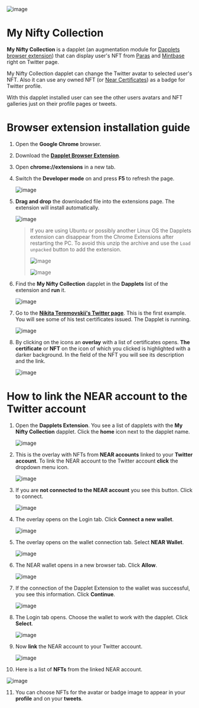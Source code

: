 ![image](https://github.com/dapplets/my-nifty-collection/blob/main/My-nifty-collection.jpg)

# My Nifty Collection

**My Nifty Collection** is a dapplet (an augmentation module for [Dapplets browser extension](https://dapplets.org)) that can display user's NFT from [Paras](https://paras.id/) and [Mintbase](https://www.mintbase.io/) right on Twitter page.

My Nifty Collection dapplet can change the Twitter avatar to selected user's NFT. Also it can use any owned NFT (or [Near Certificates](https://learnnear.club/near-certified-developer-program-ncd/)) as a badge for Twitter profile.

With this dapplet installed user can see the other users avatars and NFT galleries just on their profile pages or tweets.

# Browser extension installation guide

1. Open the **Google Chrome** browser.

2. Download the [**Dapplet Browser Extension**](https://github.com/dapplets/dapplet-extension/releases/latest/download/dapplet-extension.zip).

3. Open **chrome://extensions** in a new tab.
4. Switch the **Developer mode** on and press **F5** to refresh the page.

   ![image](https://user-images.githubusercontent.com/43613968/117107075-ad076580-ad89-11eb-9046-58dd1ede2868.png)

5. **Drag and drop** the downloaded file into the extensions page. The extension will install automatically.

   ![image](https://user-images.githubusercontent.com/43613968/117132354-6cb8df00-adab-11eb-93bb-eb17b287e140.png)

   > If you are using Ubuntu or possibly another Linux OS the Dapplets extension can disappear from the Chrome Extensions after restarting the PC. To avoid this unzip the archive and use the `Load unpacked` button to add the extension.
   >
   > ![image](https://user-images.githubusercontent.com/43613968/118473499-b93cdc80-b712-11eb-8a1a-d3779e490e8c.png)
   >
   > ![image](https://user-images.githubusercontent.com/43613968/118473927-2ea8ad00-b713-11eb-9bbf-f2b7cb33a6bf.png)

6. Find the **My Nifty Collection** dapplet in the **Dapplets** list of the extension and **run** it.

   ![image](https://user-images.githubusercontent.com/43613968/146558458-6f9b7965-d549-42b3-b29f-7cde1b6cb66e.png)


7. Go to the **[Nikita Teremovskii's Twitter page](https://twitter.com/teremovskii)**. This is the first example. You will see some of his test certificates issued.
   The Dapplet is running.

   ![image](https://user-images.githubusercontent.com/43613968/130480746-107b6df9-a9fa-43a0-aaad-20f42feaad4f.png)

8. By clicking on the icons an **overlay** with a list of certificates opens. **The certificate** or **NFT** on the icon of which you clicked is highlighted with a darker background. In the field of the NFT you will see its description and the link.

   ![image](https://user-images.githubusercontent.com/43613968/130484174-261db393-d2e1-40ed-8194-3fdf90a36e50.png)

# How to link the NEAR account to the Twitter account

1. Open the **Dapplets Extension**. You see a list of dapplets with the **My Nifty Collection** dapplet. Click the **home** icon next to the dapplet name.

   ![image](https://user-images.githubusercontent.com/43613968/117032522-370fe980-ad0a-11eb-8546-8dee7f0f6fd8.png)

2. This is the overlay with NFTs from **NEAR accounts** linked to your **Twitter account**. To link the NEAR account to the Twitter account **click** the dropdown menu icon.

   ![image](https://user-images.githubusercontent.com/43613968/117033464-0da38d80-ad0b-11eb-880b-e5dae3dbd25c.png)

3. If you are **not connected to the NEAR account** you see this button. Click to connect.

   ![image](https://user-images.githubusercontent.com/43613968/117034297-d386bb80-ad0b-11eb-9239-46334de4b0ac.png)

4. The overlay opens on the Login tab. Click **Connect a new wallet**.

   ![image](https://user-images.githubusercontent.com/43613968/117034775-4db74000-ad0c-11eb-9564-315be97661a0.png)

5. The overlay opens on the wallet connection tab. Select **NEAR Wallet**.

   ![image](https://user-images.githubusercontent.com/43613968/117104185-606d5b80-ad84-11eb-80de-a906e5801247.png)

6. The NEAR wallet opens in a new browser tab. Click **Allow**.

   ![image](https://user-images.githubusercontent.com/43613968/117135456-9f64d680-adaf-11eb-97e2-0bcf91f2c9f9.png)

7. If the connection of the Dapplet Extension to the wallet was successful, you see this information. Сlick **Continue**.

   ![image](https://user-images.githubusercontent.com/43613968/117105145-1ab19280-ad86-11eb-9972-67a40adedfbf.png)

8. The Login tab opens. Choose the wallet to work with the dapplet. Click **Select**.

   ![image](https://user-images.githubusercontent.com/43613968/117035168-adade680-ad0c-11eb-8ba7-d3bd1c3950da.png)

9. Now **link** the NEAR account to your Twitter account.

   ![image](https://user-images.githubusercontent.com/43613968/117035418-f796cc80-ad0c-11eb-829d-fe9fa31071f2.png)

10. Here is a list of **NFTs** from the linked NEAR account.

   ![image](https://user-images.githubusercontent.com/43613968/130485997-6f819230-451b-4d83-b9d1-84cfb18ccbf5.png)

11. You can choose NFTs for the avatar or badge image to appear in your **profile** and on your **tweets**.
